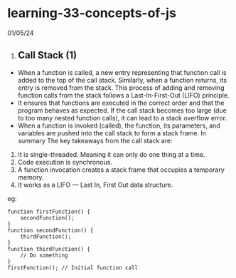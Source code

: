 # learning-33-concepts-of-js

01/05/24
1. ## Call Stack (1)
-  When a function is called, a new entry representing that function call is added to the top of the call stack. Similarly, when a function returns, its entry is removed from the stack. This process of adding and removing function calls from the stack follows a Last-In-First-Out (LIFO) principle.
-  It ensures that functions are executed in the correct order and that the program behaves as expected. If the call stack becomes too large (due to too many nested function calls), it can lead to a stack overflow error.
- When a function is invoked (called), the function, its parameters, and variables are pushed into the call stack to form a stack frame. 
In summary
The key takeaways from the call stack are:
1. It is single-threaded. Meaning it can only do one thing at a time.
2. Code execution is synchronous.
3. A function invocation creates a stack frame that occupies a temporary memory.
4. It works as a LIFO — Last In, First Out data structure.

eg:
```
function firstFunction() {
    secondFunction();
}
function secondFunction() {
    thirdFunction();
}
function thirdFunction() {
    // Do something
}
firstFunction(); // Initial function call
```
